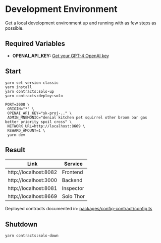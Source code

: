 # Development Environment 

Get a local development environment up and running with as few steps as possible.

## Required Variables

- **OPENAI_API_KEY:** [Get your GPT-4 OpenAI key](https://platform.openai.com/api-keys)

## Start

```shell
yarn set version classic
yarn install
yarn contracts:solo-up
yarn contracts:deploy:solo

PORT=3000 \
 ORIGIN="*" \
 OPENAI_API_KEY="sk-proj-.." \
 ADMIN_MNEMONIC="denial kitchen pet squirrel other broom bar gas better priority spoil cross" \
 NETWORK_URL=http://localhost:8669 \
 REWARD_AMOUNT=1 \
 yarn dev
```

## Result

Link | Service 
--- | ---
http://localhost:8082 | Frontend
http://localhost:3000 | Backend
http://localhost:8081 | Inspector
http://localhost:8669 | Solo Thor

Deployed contracts documented in: [packages/config-contract/config.ts](packages/config-contract/config.ts)

## Shutdown

```shell
yarn contracts:solo-down
```

